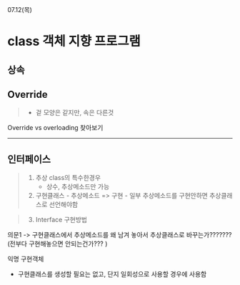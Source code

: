 07.12(목)


class 객체 지향 프로그램
=======

## **상속**

## **Override**
> - 겉 모양은 같지만, 속은 다른것

Override vs overloading 찾아보기



-----

## __인터페이스__
> 1. 추상 class의 특수한경우
>     - 상수, 추상메소드만 가능
> 2. 구현클래스
      - 추상메소드 => 구현
      - 일부 추상메소드를 구현안하면 추상클래스로 선언해야함

> 3. Interface 구현방법

의문1 -> 구현클래스에서 추상메소드를 왜 남겨 놓아서 추상클래스로 바꾸는가??????? (전부다 구현해놓으면 안되는건가??? )

익명 구현객체
 - 구현클래스를 생성할 필요는 없고, 단지 일회성으로 사용할 경우에 사용함
